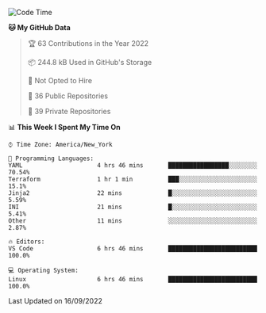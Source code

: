 <!--START_SECTION:waka-->
![Code Time](http://img.shields.io/badge/Code%20Time-87%20hrs%2049%20mins-blue)

**🐱 My GitHub Data** 

> 🏆 63 Contributions in the Year 2022
 > 
> 📦 244.8 kB Used in GitHub's Storage 
 > 
> 🚫 Not Opted to Hire
 > 
> 📜 36 Public Repositories 
 > 
> 🔑 39 Private Repositories  
 > 
📊 **This Week I Spent My Time On** 

```text
⌚︎ Time Zone: America/New_York

💬 Programming Languages: 
YAML                     4 hrs 46 mins       █████████████████░░░░░░░░   70.54% 
Terraform                1 hr 1 min          ███░░░░░░░░░░░░░░░░░░░░░░   15.1% 
Jinja2                   22 mins             █░░░░░░░░░░░░░░░░░░░░░░░░   5.59% 
INI                      21 mins             █░░░░░░░░░░░░░░░░░░░░░░░░   5.41% 
Other                    11 mins             ░░░░░░░░░░░░░░░░░░░░░░░░░   2.87%

🔥 Editors: 
VS Code                  6 hrs 46 mins       █████████████████████████   100.0%

💻 Operating System: 
Linux                    6 hrs 46 mins       █████████████████████████   100.0%

```


 Last Updated on 16/09/2022
<!--END_SECTION:waka-->